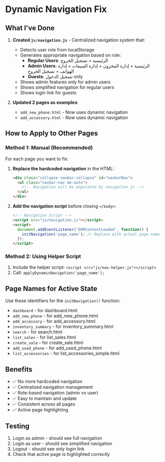 # Dynamic Navigation Fix

## What I've Done

1. **Created `js/navigation.js`** - Centralized navigation system that:
   - Detects user role from localStorage
   - Generates appropriate navigation based on role:
     - **Regular Users**: الرئيسية + تسجيل الخروج
     - **Admin Users**: الرئيسية + إدارة المخزون + إدارة المبيعات + إدارة الهواتف + تسجيل الخروج
     - **Guests**: تسجيل الدخول only
   - Shows admin features only for admin users
   - Shows simplified navigation for regular users
   - Shows login link for guests

2. **Updated 2 pages as examples**:
   - `add_new_phone.html` - Now uses dynamic navigation
   - `add_accessory.html` - Now uses dynamic navigation

## How to Apply to Other Pages

### Method 1: Manual (Recommended)
For each page you want to fix:

1. **Replace the hardcoded navigation** in the HTML:
   ```html
   <div class="collapse navbar-collapse" id="navbarNav">
     <ul class="navbar-nav me-auto">
       <!-- Navigation will be populated by navigation.js -->
     </ul>
   </div>
   ```

2. **Add the navigation script** before closing `</body>`:
   ```html
   <!-- Navigation Script -->
   <script src="js/navigation.js"></script>
   <script>
     document.addEventListener('DOMContentLoaded', function() {
       initNavigation('page_name'); // Replace with actual page name
     });
   </script>
   ```

### Method 2: Using Helper Script
1. Include the helper script: `<script src="js/nav-helper.js"></script>`
2. Call: `applyDynamicNavigation('page_name');`

## Page Names for Active State
Use these identifiers for the `initNavigation()` function:
- `dashboard` - for dashboard.html
- `add_new_phone` - for add_new_phone.html
- `add_accessory` - for add_accessory.html
- `inventory_summary` - for inventory_summary.html
- `search` - for search.html
- `list_sales` - for list_sales.html
- `create_sale` - for create_sale.html
- `add_used_phone` - for add_used_phone.html
- `list_accessories` - for list_accessories_simple.html

## Benefits
- ✅ No more hardcoded navigation
- ✅ Centralized navigation management
- ✅ Role-based navigation (admin vs user)
- ✅ Easy to maintain and update
- ✅ Consistent across all pages
- ✅ Active page highlighting

## Testing
1. Login as admin - should see full navigation
2. Login as user - should see simplified navigation
3. Logout - should see only login link
4. Check that active page is highlighted correctly
